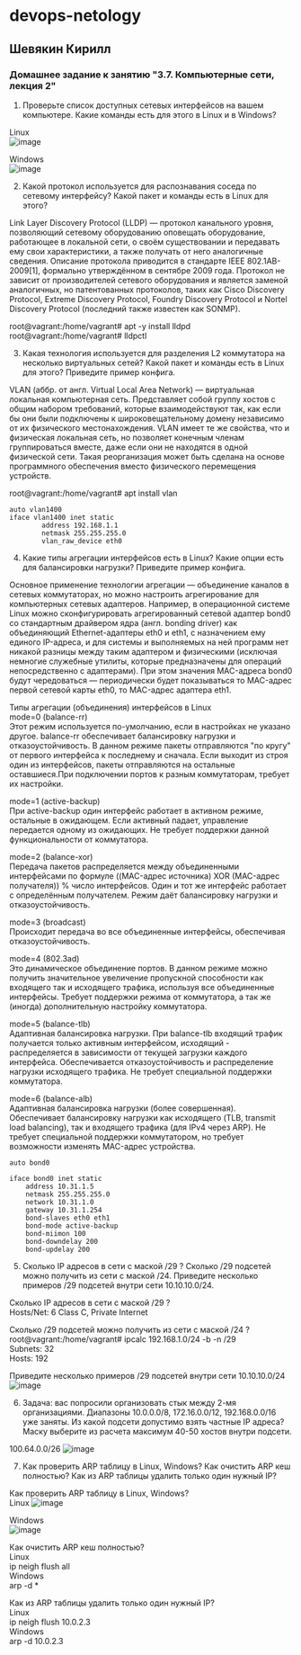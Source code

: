 # devops-netology  
## Шевякин Кирилл  

### Домашнее задание к занятию "3.7. Компьютерные сети, лекция 2"

1) Проверьте список доступных сетевых интерфейсов на вашем компьютере. Какие команды есть для этого в Linux и в Windows?

Linux  
![image](https://user-images.githubusercontent.com/93198418/154421826-36dcf91f-6802-43ca-bf14-3b9c3357a8ae.png)  

Windows  
![image](https://user-images.githubusercontent.com/93198418/154422236-7b47788d-b4d8-412e-9c56-c00420a6b1ac.png)

2) Какой протокол используется для распознавания соседа по сетевому интерфейсу? Какой пакет и команды есть в Linux для этого?

Link Layer Discovery Protocol (LLDP) — протокол канального уровня, позволяющий сетевому оборудованию оповещать оборудование, работающее в локальной сети, о своём существовании и передавать ему свои характеристики, а также получать от него аналогичные сведения. Описание протокола приводится в стандарте IEEE 802.1AB-2009[1], формально утверждённом в сентябре 2009 года. Протокол не зависит от производителей сетевого оборудования и является заменой аналогичных, но патентованных протоколов, таких как Cisco Discovery Protocol, Extreme Discovery Protocol, Foundry Discovery Protocol и Nortel Discovery Protocol (последний также известен как SONMP).

root@vagrant:/home/vagrant# apt -y install lldpd  
root@vagrant:/home/vagrant# lldpctl  

3) Какая технология используется для разделения L2 коммутатора на несколько виртуальных сетей? Какой пакет и команды есть в Linux для этого? Приведите пример конфига.

VLAN (аббр. от англ. Virtual Local Area Network) — виртуальная локальная компьютерная сеть. Представляет собой группу хостов с общим набором требований, которые взаимодействуют так, как если бы они были подключены к широковещательному домену независимо от их физического местонахождения. VLAN имеет те же свойства, что и физическая локальная сеть, но позволяет конечным членам группироваться вместе, даже если они не находятся в одной физической сети. Такая реорганизация может быть сделана на основе программного обеспечения вместо физического перемещения устройств.

root@vagrant:/home/vagrant# apt install vlan  
```
auto vlan1400  
iface vlan1400 inet static  
        address 192.168.1.1  
        netmask 255.255.255.0  
        vlan_raw_device eth0  
```

4) Какие типы агрегации интерфейсов есть в Linux? Какие опции есть для балансировки нагрузки? Приведите пример конфига.

Основное применение технологии агрегации — объединение каналов в сетевых коммутаторах, но можно настроить агрегирование для компьютерных сетевых адаптеров. Например, в операционной системе Linux можно сконфигурировать агрегированный сетевой адаптер bond0 со стандартным драйвером ядра (англ. bonding driver) как объединяющий Ethernet-адаптеры eth0 и eth1, с назначением ему единого IP-адреса, и для системы и выполняемых на ней программ нет никакой разницы между таким адаптером и физическими (исключая немногие служебные утилиты, которые предназначены для операций непосредственно с адаптерами). При этом значения MAC-адреса bond0 будут чередоваться — периодически будет показываться то MAC-адрес первой сетевой карты eth0, то MAC-адрес адаптера eth1.

Типы агрегации (объединения) интерфейсов в Linux  
mode=0 (balance-rr)  
Этот режим используется по-умолчанию, если в настройках не указано другое. balance-rr обеспечивает балансировку нагрузки и отказоустойчивость. В данном режиме пакеты отправляются "по кругу" от первого интерфейса к последнему и сначала. Если выходит из строя один из интерфейсов, пакеты отправляются на остальные оставшиеся.При подключении портов к разным коммутаторам, требует их настройки.

mode=1 (active-backup)  
При active-backup один интерфейс работает в активном режиме, остальные в ожидающем. Если активный падает, управление передается одному из ожидающих. Не требует поддержки данной функциональности от коммутатора.

mode=2 (balance-xor)  
Передача пакетов распределяется между объединенными интерфейсами по формуле ((MAC-адрес источника) XOR (MAC-адрес получателя)) % число интерфейсов. Один и тот же интерфейс работает с определённым получателем. Режим даёт балансировку нагрузки и отказоустойчивость.

mode=3 (broadcast)  
Происходит передача во все объединенные интерфейсы, обеспечивая отказоустойчивость.

mode=4 (802.3ad)  
Это динамическое объединение портов. В данном режиме можно получить значительное увеличение пропускной способности как входящего так и исходящего трафика, используя все объединенные интерфейсы. Требует поддержки режима от коммутатора, а так же (иногда) дополнительную настройку коммутатора.

mode=5 (balance-tlb)  
Адаптивная балансировка нагрузки. При balance-tlb входящий трафик получается только активным интерфейсом, исходящий - распределяется в зависимости от текущей загрузки каждого интерфейса. Обеспечивается отказоустойчивость и распределение нагрузки исходящего трафика. Не требует специальной поддержки коммутатора.

mode=6 (balance-alb)  
Адаптивная балансировка нагрузки (более совершенная). Обеспечивает балансировку нагрузки как исходящего (TLB, transmit load balancing), так и входящего трафика (для IPv4 через ARP). Не требует специальной поддержки коммутатором, но требует возможности изменять MAC-адрес устройства.

```
auto bond0

iface bond0 inet static
    address 10.31.1.5
    netmask 255.255.255.0
    network 10.31.1.0
    gateway 10.31.1.254
    bond-slaves eth0 eth1
    bond-mode active-backup
    bond-miimon 100
    bond-downdelay 200
    bond-updelay 200
```

5) Сколько IP адресов в сети с маской /29 ? Сколько /29 подсетей можно получить из сети с маской /24. Приведите несколько примеров /29 подсетей внутри сети 10.10.10.0/24.

Сколько IP адресов в сети с маской /29 ?  
Hosts/Net: 6                     Class C, Private Internet  

Сколько /29 подсетей можно получить из сети с маской /24 ?  
root@vagrant:/home/vagrant# ipcalc 192.168.1.0/24 -b -n /29  
Subnets:   32  
Hosts:     192  

Приведите несколько примеров /29 подсетей внутри сети 10.10.10.0/24
![image](https://user-images.githubusercontent.com/93198418/154434850-a2524b65-e7c6-48a4-9737-6b0c79cb3d9f.png)

6) Задача: вас попросили организовать стык между 2-мя организациями. Диапазоны 10.0.0.0/8, 172.16.0.0/12, 192.168.0.0/16 уже заняты. Из какой подсети допустимо взять частные IP адреса? Маску выберите из расчета максимум 40-50 хостов внутри подсети.

100.64.0.0/26
![image](https://user-images.githubusercontent.com/93198418/154436341-90f95095-a762-4c6f-952d-f4e9357aee28.png)  

7) Как проверить ARP таблицу в Linux, Windows? Как очистить ARP кеш полностью? Как из ARP таблицы удалить только один нужный IP?

Как проверить ARP таблицу в Linux, Windows?  
Linux
![image](https://user-images.githubusercontent.com/93198418/154442129-cc2555a8-2131-4cdd-ae7f-d7ca031e4a41.png)  

Windows  
![image](https://user-images.githubusercontent.com/93198418/154449327-ebc01858-d9e3-40da-ad29-ff92a8c637fb.png)

Как очистить ARP кеш полностью?  
Linux  
ip neigh flush all  
Windows  
arp -d *  

Как из ARP таблицы удалить только один нужный IP?  
Linux  
ip neigh flush 10.0.2.3  
Windows  
arp -d 10.0.2.3
